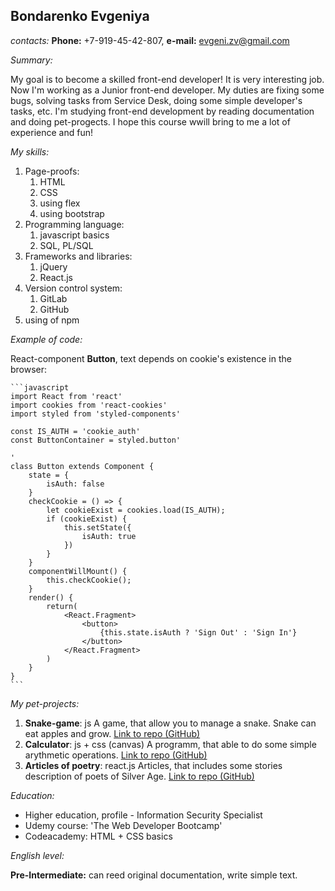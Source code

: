 ## Bondarenko Evgeniya
_contacts:_ __Phone:__ +7-919-45-42-807, __e-mail:__ evgeni.zv@gmail.com

_Summary:_ 

My goal is to become a skilled front-end developer! It is very interesting job.
Now I'm working as a Junior front-end developer. My duties are fixing some bugs, solving tasks from Service Desk, doing some simple developer's tasks, etc.
I'm studying front-end development by reading documentation and doing pet-progects. 
I hope this course wwill bring to me a lot of experience and fun!

_My skills:_

1. Page-proofs: 
    1. HTML
    1. CSS
    1. using flex
    1. using bootstrap
1. Programming language:
    1. javascript basics 
    1. SQL, PL/SQL
1. Frameworks and libraries: 
    1. jQuery
    1. React.js
1. Version control system:
    1. GitLab
    1. GitHub
1. using of npm

 _Example of code:_ 

React-component __Button__, text depends on cookie's existence in the browser:

    ```javascript
    import React from 'react'
    import cookies from 'react-cookies'
    import styled from 'styled-components'

    const IS_AUTH = 'cookie_auth'
    const ButtonContainer = styled.button'

    '
    class Button extends Component {
        state = {
            isAuth: false
        }
        checkCookie = () => {
            let cookieExist = cookies.load(IS_AUTH);
            if (cookieExist) {
                this.setState({
                    isAuth: true
                })
            } 
        }
        componentWillMount() {
            this.checkCookie();
        }
        render() {
            return(
                <React.Fragment>
                    <button>
                        {this.state.isAuth ? 'Sign Out' : 'Sign In'}
                    </button>
                </React.Fragment>
            )
        }
    }
    ```

_My pet-projects:_

1. __Snake-game__: js
A game, that allow you to manage a snake. Snake can eat apples and grow.
[Link to repo (GitHub)](https://github.com/GoldilocksJB/Snake)
1. __Calculator__: js + css (canvas) 
A programm, that able to do some simple arythmetic operations.
[Link to repo (GitHub)](https://github.com/GoldilocksJB/Calculator)
1. __Articles of poetry__: react.js
Articles, that includes some stories description of poets of Silver Age.
[Link to repo (GitHub)](https://github.com/GoldilocksJB/Blog)

_Education:_

* Higher education, profile - Information Security Specialist
* Udemy course: 'The Web Developer Bootcamp'
* Codeacademy: HTML + CSS basics

_English level:_

__Pre-Intermediate:__ can reed original documentation, write simple text.